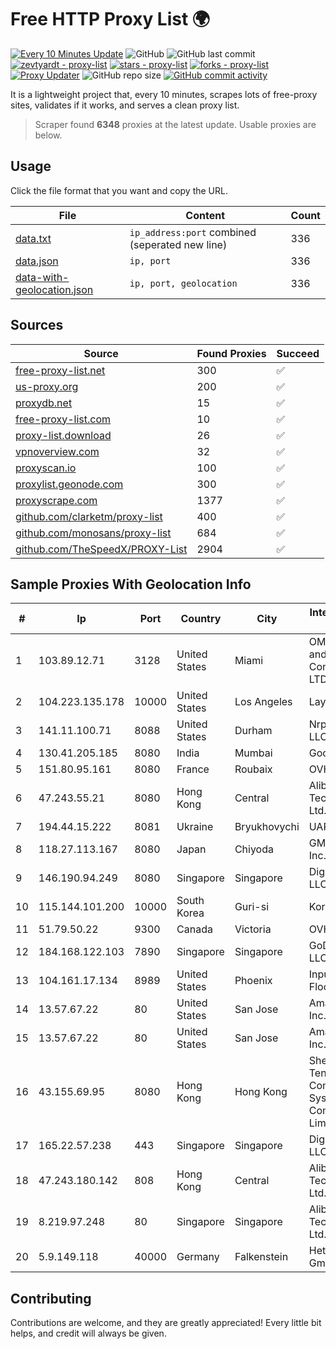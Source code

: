 
# Free HTTP Proxy List 🌍

[![Every 10 Minutes Update](https://github.com/mertguvencli/http-proxy-list/actions/workflows/main.yml/badge.svg?branch=main)](https://github.com/mertguvencli/http-proxy-list/actions/workflows/main.yml)
![GitHub](https://img.shields.io/github/license/mertguvencli/http-proxy-list)
![GitHub last commit](https://img.shields.io/github/last-commit/mertguvencli/http-proxy-list)
[![zevtyardt - proxy-list](https://img.shields.io/static/v1?label=zevtyardt&message=proxy-list&color=blue&logo=github)](https://github.com/zevtyardt/proxy-list "Go to GitHub repo")
[![stars - proxy-list](https://img.shields.io/github/stars/zevtyardt/proxy-list?style=social)](https://github.com/zevtyardt/proxy-list)
[![forks - proxy-list](https://img.shields.io/github/forks/zevtyardt/proxy-list?style=social)](https://github.com/zevtyardt/proxy-list)
[![Proxy Updater](https://github.com/zevtyardt/proxy-list/workflows/Proxy%20Updater/badge.svg)](https://github.com/zevtyardt/proxy-list/actions?query=workflow:"Proxy+Updater")
![GitHub repo size](https://img.shields.io/github/repo-size/zevtyardt/proxy-list)
[![GitHub commit activity](https://img.shields.io/github/commit-activity/m/zevtyardt/proxy-list?logo=commits)](https://github.com/zevtyardt/proxy-list/commits/main)

It is a lightweight project that, every 10 minutes, scrapes lots of free-proxy sites, validates if it works, and serves a clean proxy list.

> Scraper found **6348** proxies at the latest update. Usable proxies are below.

## Usage

Click the file format that you want and copy the URL.

|File|Content|Count|
|----|-------|-----|
|[data.txt](https://raw.githubusercontent.com/mertguvencli/http-proxy-list/main/proxy-list/data.txt)|`ip_address:port` combined (seperated new line)|336|
|[data.json](https://raw.githubusercontent.com/mertguvencli/http-proxy-list/main/proxy-list/data.json)|`ip, port`|336|
|[data-with-geolocation.json](https://raw.githubusercontent.com/mertguvencli/http-proxy-list/main/proxy-list/data-with-geolocation.json)|`ip, port, geolocation`|336|

## Sources

|Source|Found Proxies|Succeed|
|------|-------------|-------|
|[free-proxy-list.net](https://free-proxy-list.net)|300|✅|
|[us-proxy.org](https://www.us-proxy.org)|200|✅|
|[proxydb.net](http://proxydb.net)|15|✅|
|[free-proxy-list.com](https://free-proxy-list.com/?page=&port=&type%5B%5D=http&type%5B%5D=https&up_time=0&search=Search)|10|✅|
|[proxy-list.download](https://www.proxy-list.download/HTTP)|26|✅|
|[vpnoverview.com](https://vpnoverview.com/privacy/anonymous-browsing/free-proxy-servers)|32|✅|
|[proxyscan.io](https://www.proxyscan.io)|100|✅|
|[proxylist.geonode.com](https://proxylist.geonode.com/api/proxy-list?limit=300&page=1&sort_by=lastChecked&sort_type=desc&protocols=http,https)|300|✅|
|[proxyscrape.com](https://api.proxyscrape.com/v2/?request=displayproxies&protocol=http&timeout=10000&country=all&ssl=all&anonymity=all)|1377|✅|
|[github.com/clarketm/proxy-list](https://raw.githubusercontent.com/clarketm/proxy-list/master/proxy-list-raw.txt)|400|✅|
|[github.com/monosans/proxy-list](https://raw.githubusercontent.com/monosans/proxy-list/main/proxies/http.txt)|684|✅|
|[github.com/TheSpeedX/PROXY-List](https://raw.githubusercontent.com/TheSpeedX/PROXY-List/master/http.txt)|2904|✅|


## Sample Proxies With Geolocation Info

|#|Ip|Port|Country|City|Internet Service Provider|
|-|--|----|-------|----|-------------------------|
|1|103.89.12.71|3128|United States|Miami|OMC Computers and Communications LTD|
|2|104.223.135.178|10000|United States|Los Angeles|LayerHost|
|3|141.11.100.71|8088|United States|Durham|Nrp Network LLC|
|4|130.41.205.185|8080|India|Mumbai|Google LLC|
|5|151.80.95.161|8080|France|Roubaix|OVH SAS|
|6|47.243.55.21|8080|Hong Kong|Central|Alibaba (US) Technology Co., Ltd.|
|7|194.44.15.222|8081|Ukraine|Bryukhovychi|UARNET-LL|
|8|118.27.113.167|8080|Japan|Chiyoda|GMO Internet, Inc.|
|9|146.190.94.249|8080|Singapore|Singapore|DigitalOcean, LLC|
|10|115.144.101.200|10000|South Korea|Guri-si|Korea Telecom|
|11|51.79.50.22|9300|Canada|Victoria|OVH SAS|
|12|184.168.122.103|7890|Singapore|Singapore|GoDaddy.com, LLC|
|13|104.161.17.134|8989|United States|Phoenix|Input Output Flood LLC|
|14|13.57.67.22|80|United States|San Jose|Amazon.com, Inc.|
|15|13.57.67.22|80|United States|San Jose|Amazon.com, Inc.|
|16|43.155.69.95|8080|Hong Kong|Hong Kong|Shenzhen Tencent Computer Systems Company Limited|
|17|165.22.57.238|443|Singapore|Singapore|DigitalOcean, LLC|
|18|47.243.180.142|808|Hong Kong|Central|Alibaba (US) Technology Co., Ltd.|
|19|8.219.97.248|80|Singapore|Singapore|Alibaba (US) Technology Co., Ltd.|
|20|5.9.149.118|40000|Germany|Falkenstein|Hetzner Online GmbH|



## Contributing

Contributions are welcome, and they are greatly appreciated! Every
little bit helps, and credit will always be given.

